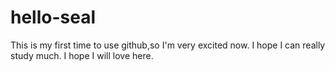 # hello-seal
This is my first time to use github,so I'm very excited now.
I hope I can really study much.
I hope I will love here.
